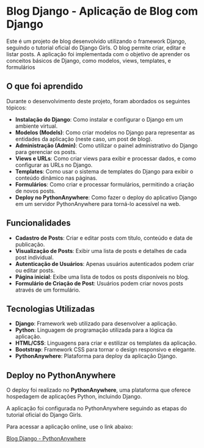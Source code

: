# Blog Django - Aplicação de Blog com Django

Este é um projeto de blog desenvolvido utilizando o framework Django, seguindo o tutorial oficial do Django Girls. O blog permite criar, editar e listar posts. A aplicação foi implementada com o objetivo de aprender os conceitos básicos de Django, como modelos, views, templates, e formulários
## O que foi aprendido

Durante o desenvolvimento deste projeto, foram abordados os seguintes tópicos:

- **Instalação do Django**: Como instalar e configurar o Django em um ambiente virtual.
- **Modelos (Models)**: Como criar modelos no Django para representar as entidades da aplicação (neste caso, um post de blog).
- **Administração (Admin)**: Como utilizar o painel administrativo do Django para gerenciar os posts.
- **Views e URLs**: Como criar views para exibir e processar dados, e como configurar as URLs no Django.
- **Templates**: Como usar o sistema de templates do Django para exibir o conteúdo dinâmico nas páginas.
- **Formulários**: Como criar e processar formulários, permitindo a criação de novos posts.
- **Deploy no PythonAnywhere**: Como fazer o deploy do aplicativo Django em um servidor PythonAnywhere para torná-lo acessível na web.

## Funcionalidades

- **Cadastro de Posts**: Criar e editar posts com título, conteúdo e data de publicação.
- **Visualização de Posts**: Exibir uma lista de posts e detalhes de cada post individual.
- **Autenticação de Usuários**: Apenas usuários autenticados podem criar ou editar posts.
- **Página inicial**: Exibe uma lista de todos os posts disponíveis no blog.
- **Formulário de Criação de Post**: Usuários podem criar novos posts através de um formulário.

## Tecnologias Utilizadas

- **Django**: Framework web utilizado para desenvolver a aplicação.
- **Python**: Linguagem de programação utilizada para a lógica da aplicação.
- **HTML/CSS**: Linguagens para criar e estilizar os templates da aplicação.
- **Bootstrap**: Framework CSS para tornar o design responsivo e elegante.
- **PythonAnywhere**: Plataforma para deploy da aplicação Django.

## Deploy no PythonAnywhere

O deploy foi realizado no **PythonAnywhere**, uma plataforma que oferece hospedagem de aplicações Python, incluindo Django.

A aplicação foi configurada no PythonAnywhere seguindo as etapas do tutorial oficial do Django Girls.

Para acessar a aplicação online, use o link abaixo:

[Blog Django - PythonAnywhere](https://rosa94.pythonanywhere.com)


